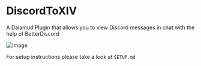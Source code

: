 # DiscordToXIV
A Dalamud Plugin that allows you to view Discord messages in chat with the help of BetterDiscord

![image](https://github.com/user-attachments/assets/e629ec99-9e98-4e64-b2dd-a1286e752672)

For setup instructions please take a look at `SETUP.md`
